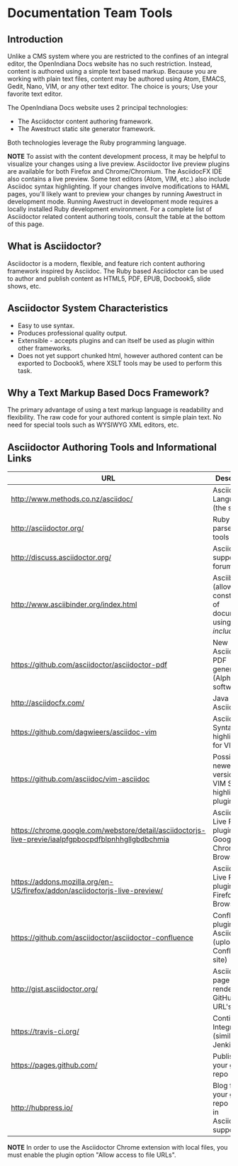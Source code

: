 # Documentation Team Tools

## Introduction

Unlike a CMS system where you are restricted to the confines of an integral editor, the OpenIndiana Docs website has no such restriction.
Instead, content is authored using a simple text based markup.
Because you are working with plain text files, content may be authored using Atom, EMACS, Gedit, Nano, VIM, or any other text editor.
The choice is yours; Use your favorite text editor.

The OpenIndiana Docs website uses 2 principal technologies:

* The Asciidoctor content authoring framework.
* The Awestruct static site generator framework.

Both technologies leverage the Ruby programming language.

**NOTE**
To assist with the content development process, it may be helpful to visualize your changes using a live preview.
Asciidoctor live preview plugins are available for both Firefox and Chrome/Chromium.
The AsciidocFX IDE also contains a live preview.
Some text editors (Atom, VIM, etc.) also include Asciidoc syntax highlighting.
If your changes involve modifications to HAML pages, you'll likely want to preview your changes by running Awestruct in development mode.
Running Awestruct in development mode requires a locally installed Ruby development environment.
For a complete list of Asciidoctor related content authoring tools, consult the table at the bottom of this page.


## What is Asciidoctor?

Asciidoctor is a modern, flexible, and feature rich content authoring framework inspired by Asciidoc.
The Ruby based Asciidoctor can be used to author and publish content as HTML5, PDF, EPUB, Docbook5, slide shows, etc.


## Asciidoctor System Characteristics

* Easy to use syntax.
* Produces professional quality output.
* Extensible - accepts plugins and can itself be used as plugin within other frameworks.
* Does not yet support chunked html, however authored content can be exported to Docbook5, where XSLT tools may be used to perform this task.


## Why a Text Markup Based Docs Framework?

The primary advantage of using a text markup language is readability and flexibility.
The raw code for your authored content is simple plain text.
No need for special tools such as WYSIWYG XML editors, etc.


## Asciidoctor Authoring Tools and Informational Links


| URL | Description
|---|---|
| http://www.methods.co.nz/asciidoc/ | Asciidoc Language (the syntax)
| http://asciidoctor.org/ | Ruby based parser and tools
| http://discuss.asciidoctor.org/ | Asciidoctor support forum
| http://www.asciibinder.org/index.html | Asciibinder - (allows the construction of documents using _includes_).
| https://github.com/asciidoctor/asciidoctor-pdf | New Asciidoctor PDF generator (Alpha software)
| http://asciidocfx.com/ | Java based Asciidoc IDE
| https://github.com/dagwieers/asciidoc-vim | Asciidoc Syntax highlighting for VIM
| https://github.com/asciidoc/vim-asciidoc | Possibly newer version of VIM Syntax highlighting plugin
| https://chrome.google.com/webstore/detail/asciidoctorjs-live-previe/iaalpfgpbocpdfblpnhhgllgbdbchmia |Asciidoctor.js Live Preview plugin for Google Chrome Web Browser
| https://addons.mozilla.org/en-US/firefox/addon/asciidoctorjs-live-preview/ | Asciidoctor.js Live Preview plugin for Firefox Web Browser
| https://github.com/asciidoctor/asciidoctor-confluence | Confluence plugin for Asciidoctor - (uploads to Confluence site)
| http://gist.asciidoctor.org/ | Asciidoctor page renderer for GitHub Gist URL's
| https://travis-ci.org/ | Continuous Integration (similar to Jenkins, etc.)
| https://pages.github.com/ | Publish from your github repo
| http://hubpress.io/ | Blog from your github repo - built in Asciidoctor support 

**NOTE**
In order to use the Asciidoctor Chrome extension with local files, you must enable the plugin option "Allow access to file URLs".
